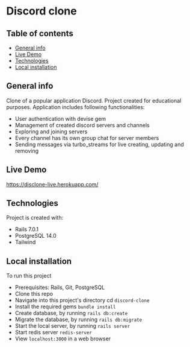 # Discord clone

## Table of contents

- [General info](#general-info)
- [Live Demo](#live-demo)
- [Technologies](#tenchnologies)
- [Local installation](#local-installation)


## General info

Clone of a popular application Discord. Project created for educational purposes. Application includes following functionalities:
- User authentication with devise gem
- Management of created discord servers and channels
- Exploring and joining servers
- Every channel has its own group chat for server members
- Sending messages via turbo_streams for live creating, updating and removing

## Live Demo

https://disclone-live.herokuapp.com/

## Technologies

Project is created with:

- Rails 7.0.1
- PostgreSQL 14.0
- Tailwind

## Local installation

To run this project

- Prerequisites: Rails, Git, PostgreSQL
- Clone this repo
- Navigate into this project's directory cd `discord-clone` 
- Install the required gems `bundle install`
- Create database, by running `rails db:create`
- Migrate the database, by running `rails db:migrate`
- Start the local server, by running `rails server`
- Start redis server `redis-server`
- View `localhost:3000` in a web browser
